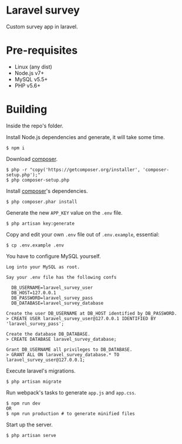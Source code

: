 Laravel survey
==============

Custom survey app in laravel.

Pre-requisites
==============

- Linux (any dist)
- Node.js v7+
- MySQL v5.5+
- PHP v5.6+

Building
========

Inside the repo's folder.

Install Node.js dependencies and generate, it will take some time.

```
$ npm i
```

Download [composer][composer-url].

```
$ php -r "copy('https://getcomposer.org/installer', 'composer-setup.php');"
$ php composer-setup.php
```

Install [composer][composer-url]'s dependencies.

```
$ php composer.phar install
```

Generate the new `APP_KEY` value on the `.env` file.

```
$ php artisan key:generate
```

Copy and edit your own `.env` file out of `.env.example`, essential:

```
$ cp .env.example .env
```

You have to configure MySQL yourself.

```
Log into your MySQL as root.

Say your .env file has the following confs

  DB_USERNAME=laravel_survey_user
  DB_HOST=127.0.0.1
  DB_PASSWORD=laravel_survey_pass
  DB_DATABASE=laravel_survey_database

Create the user DB_USERNAME at DB_HOST identified by DB_PASSWORD.
> CREATE USER laravel_survey_user@127.0.0.1 IDENTIFIED BY 'laravel_survey_pass';

Create the database DB_DATABASE.
> CREATE DATABASE laravel_survey_database;

Grant DB_USERNAME all privileges to DB_DATABASE.
> GRANT ALL ON laravel_survey_database.* TO laravel_survey_user@127.0.0.1;
```

Execute laravel's migrations.

```
$ php artisan migrate
```

Run webpack's tasks to generate `app.js` and `app.css`.

```
$ npm run dev
OR
$ npm run production # to generate minified files
```

Start up the server.

```
$ php artisan serve
```

[composer-url]: https://getcomposer.org/

